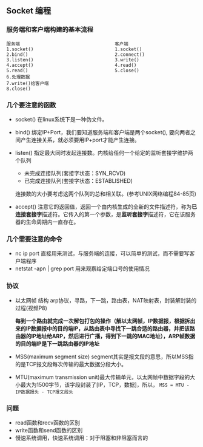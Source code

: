 ## Socket 编程

### 服务端和客户端构建的基本流程
```
服务端                                   客户端
1.socket()                              1.socket()
2.bind()                                2.connect()
3.listen()                              3.write()
4.accept()                              4.read()
5.read()                                5.close()
6.处理数据
7.write()给客户端
8.close()
```
### 几个要注意的函数
- socket() 在linux系统下是一种伪文件。
- bind() 绑定IP+Port，我们要知道服务端和客户端是两个socket(), 要向两者之间产生连接关系，就必须要用IP+port才能产生连接。
- listen() 指定最大同时发起连接数。内核给任何一个给定的监听套接字维护两个队列

    - 未完成连接队列(套接字状态：SYN_RCVD)
    - 已完成连接队列(套接字状态：ESTABLISHED)

    连接数的大小要考虑这两个队列的总和相关联。(参考UNIX网络编程84-85页)
- accept() 注意它的返回值，返回一个由内核生成的全新的文件描述符，称为**已连接套接字**描述符。它传入的第一个参数，是**监听套接字**描述符，它在该服务器的生命周期内一直存在。

### 几个需要注意的命令
- nc ip port 直接用来测试，与服务端的连接，可以简单的测试，而不需要写客户端程序
- netstat -apn | grep port 用来观察给定端口号的使用情况

### 协议
- 以太网帧 结构 arp协议，寻路，下一跳，路由表，NAT映射表，封装解封装的过程(视频P8)
    
    **每到一个路由就完成一次解包打包的操作（解以太网帧，IP数据报，根据拆出来的IP数据报中的目的端IP，从路由表中寻找下一跳合适的路由器，并把该路由器的IP地址给ARP，然后进行广播，得到下一跳的MAC地址），ARP帧数据的目的端IP是下一跳路由器的IP地址**
    
- MSS(maximum segment size) segment其实是报文段的意思，所以MSS指的是TCP报文段每次传输的最大数据分段大小。
- MTU(maximum transmission unit)最大传输单元，以太网帧中数据字段的大小最大为1500字节，该字段封装了[IP，TCP，数据]，所以，
```MSS = MTU - IP数据报头 - TCP报文段头```

### 问题
- read函数和recv函数的区别
- write函数和send函数的区别
- 慢速系统调用，快速系统调用：对于阻塞和非阻塞而言的